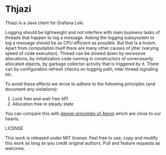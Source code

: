 # Thjazi

Thiazi is a Java client for Grafana Loki. 

Logging should be lightweight and not interfere with main business tasks of threads that happen to log a message. Asking the logging subsysytem to log a message should be as CPU efficient as possible. But that is a truism. Apart from computaiton itself there are many other causes of jitter (varying speed of code execution). Thread can be slowed down by excessive allocations, by initialization code running in constructors of unnecesarily allocated objects, by garbage collector activity that is triggered by it. There can by configuration refresh checks on logging path, inter thread signaling etc.

To avoid these effects we strive to adhere to the following principles (and document any violations):

1. Lock free and wait free API
2. Allocation free in steady state

You can compare this with [design principles of Aeron](https://github.com/real-logic/aeron/wiki/Design-Principles) which are close to our hearts.


LICENSE

This work is released under MIT license. Feel free to use, copy and modify this work as long as you credit original authors. Pull and feature requests as welcome.
